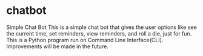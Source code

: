 # chatbot
Simple Chat Bot
This is a simple chat bot that gives the user options like see the current time, set reminders, view reminders, and roll a die, just for fun. This is a Python program run on Command Line Interface(CLI). Improvements will be made in the future.
